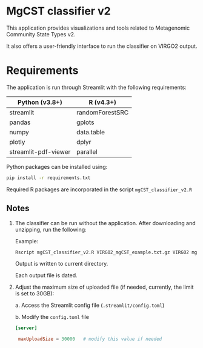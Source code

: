 # MgCST classifier v2

This application provides visualizations and tools related to Metagenomic Community State Types v2. 

It also offers a user-friendly interface to run the classifier on VIRGO2 output.

# Requirements
The application is run through Streamlit with the following requirements:

<div align="center">

| Python (v3.8+)         | R (v4.3+)          |
|------------------------|--------------------|
| streamlit              | randomForestSRC    |
| pandas                 | gplots             |
| numpy                  | data.table         |
| plotly                 | dplyr              |
| streamlit-pdf-viewer   | parallel           |

</div>

Python packages can be installed using:
```bash
pip install -r requirements.txt
```

Required R packages are incorporated in the script ```mgCST_classifier_v2.R```

<!---
# Run the application locally

1. **Download** and **unzip** the [image of the application](https://figshare.com/ndownloader/files//########)
   ```bash
  # Download the image via the provided link or by running the following:
  wget https://figshare.com/ndownloader/files/########

  # Unzip the archive
   tar -xvzf mgCST-classifier-v2.tar.gz
   ```
   
2. Navigate to the application directory:
    ```bash
    cd mgCST-classifier-v2
    ```

3. Run the app:
    ```bash
    streamlit run 0_Home.py
    ```

    You can test the classifier through the application using the provided example file: ```VIRGO2_mgCST_example.txt.gz```

-->

## Notes

1. The classifier can be run without the application. After downloading and unzipping, run the following:
      
   Example:
   ```bash
   Rscript mgCST_classifier_v2.R VIRGO2_mgCST_example.txt.gz VIRGO2 mgCST-classifier-master 4
   ```
   Output is written to current directory.

   Each output file is dated.

3. Adjust the maximum size of uploaded file (if needed, currently, the limit is set to 30GB):

   a. Access the Streamlit config file (```.streamlit/config.toml```)

   b. Modify the ```config.toml``` file
   ```toml
   [server]

    maxUploadSize = 30000   # modify this value if needed
   ```
